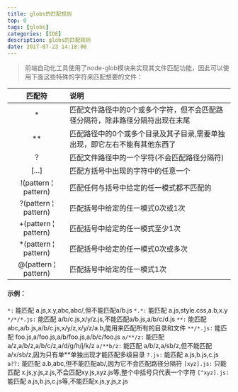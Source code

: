 ```yaml
---
title: globs的匹配规则
top: 0
tags: [globs]
categories: [IDE]
description: globs的匹配规则
date: 2017-07-23 14:18:00
---
```


> 前端自动化工具使用了node-glob模块来实现其文件匹配功能，因此可以使用下面这些特殊的字符来匹配想要的文件：

|匹配符   |  说明  |
|:------:|:------|
|*       | 匹配文件路径中的0个或多个字符，但不会匹配路径分隔符，除非路径分隔符出现在末尾|
|**      | 匹配路径中的0个或多个目录及其子目录,需要单独出现，即它左右不能有其他东西了|
|?       | 匹配文件路径中的一个字符(不会匹配路径分隔符)|
|[...]   | 匹配方括号中出现的字符中的任意一个|
|!(pattern &#166; pattern)| 匹配任何与括号中给定的任一模式都不匹配的|
|?(pattern &#166; pattern)| 匹配括号中给定的任一模式0次或1次|
|+(pattern &#166; pattern)| 匹配括号中给定的任一模式至少1次|
|*(pattern &#166; pattern)| 匹配括号中给定的任一模式0次或多次|
|@(pattern &#166; pattern)| 匹配括号中给定的任一模式1次|

#### 示例：
`*:` 能匹配 a.js,x.y,abc,abc/,但不能匹配a/b.js
`*.*:` 能匹配 a.js,style.css,a.b,x.y
`*/*/*.js:` 能匹配 a/b/c.js,x/y/z.js,不能匹配a/b.js,a/b/c/d.js
`**:` 能匹配 abc,a/b.js,a/b/c.js,x/y/z,x/y/z/a.b,能用来匹配所有的目录和文件
`**/*.js:` 能匹配 foo.js,a/foo.js,a/b/foo.js,a/b/c/foo.js
`a/**/z:` 能匹配 a/z,a/b/z,a/b/c/z,a/d/g/h/j/k/z
`a/**b/z:` 能匹配 a/b/z,a/sb/z,但不能匹配a/x/sb/z,因为只有单**单独出现才能匹配多级目录
`?.js:` 能匹配 a.js,b.js,c.js
`a??:` 能匹配 a.b,abc,但不能匹配ab/,因为它不会匹配路径分隔符
`[xyz].js:` 只能匹配 x.js,y.js,z.js,不会匹配xy.js,xyz.js等,整个中括号只代表一个字符
`[^xyz].js:` 能匹配 a.js,b.js,c.js等,不能匹配x.js,y.js,z.js